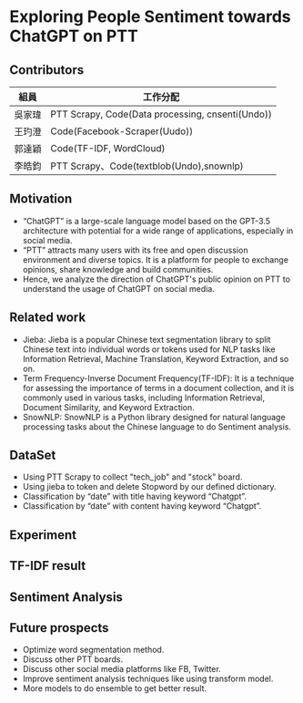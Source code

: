 # Exploring People Sentiment towards ChatGPT on PTT
## Contributors
|組員|工作分配|
|-|-|
|吳家瑋|PTT Scrapy, Code(Data processing, cnsenti(Undo))|
|王玓澄|Code(Facebook-Scraper(Uudo))|
|郭達穎|Code(TF-IDF, WordCloud)|
|李皓鈞|PTT Scrapy、Code(textblob(Undo),snownlp)|
## Motivation
* “ChatGPT” is a large-scale language model based on the GPT-3.5 architecture with potential for a wide range of applications, especially in social media.
* “PTT” attracts many users with its free and open discussion environment and diverse topics. It is a platform for people to exchange opinions, share knowledge and build communities.
* Hence, we analyze the direction of ChatGPT's public opinion on PTT to understand the usage of ChatGPT on social media.
## Related work
* Jieba: Jieba is a popular Chinese text segmentation library to split Chinese text into individual words or tokens used for NLP tasks like Information Retrieval, Machine Translation, Keyword Extraction, and so on. 
* Term Frequency-Inverse Document Frequency(TF-IDF): It is a technique for assessing the importance of terms in a document collection, and it is commonly used in various tasks, including Information Retrieval, Document Similarity,  and Keyword Extraction.
* SnowNLP: SnowNLP is a Python library designed for natural language processing tasks about the Chinese language to do Sentiment analysis.
## DataSet
* Using PTT Scrapy to collect "tech_job" and "stock" board.
* Using jieba to token and delete Stopword by our defined dictionary.
* Classification by “date” with title having keyword “Chatgpt”.
* Classification by “date” with content having keyword “Chatgpt”. 
## Experiment
## TF-IDF result
## Sentiment Analysis
## Future prospects
* Optimize word segmentation method.
* Discuss other PTT boards.
* Discuss other social media platforms like FB, Twitter.
* Improve sentiment analysis techniques like using transform model.
* More models to do ensemble to get better result.
